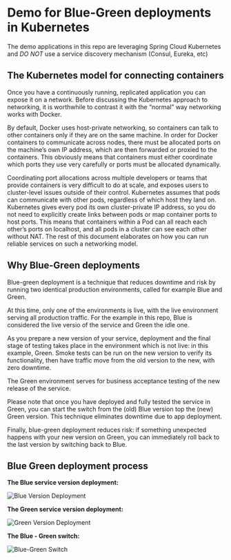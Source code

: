 # Demo for Blue-Green deployments in Kubernetes

The demo applications in this repo are leveraging Spring Cloud Kubernetes and *DO NOT* use a service discovery mechanism (Consul, Eureka, etc)

## The Kubernetes model for connecting containers
Once you have a continuously running, replicated application you can expose it on a network. Before discussing the Kubernetes approach to networking, it is worthwhile to contrast it with the “normal” way networking works with Docker.

By default, Docker uses host-private networking, so containers can talk to other containers only if they are on the same machine. In order for Docker containers to communicate across nodes, there must be allocated ports on the machine’s own IP address, which are then forwarded or proxied to the containers. This obviously means that containers must either coordinate which ports they use very carefully or ports must be allocated dynamically.

Coordinating port allocations across multiple developers or teams that provide containers is very difficult to do at scale, and exposes users to cluster-level issues outside of their control. Kubernetes assumes that pods can communicate with other pods, regardless of which host they land on. Kubernetes gives every pod its own cluster-private IP address, so you do not need to explicitly create links between pods or map container ports to host ports. This means that containers within a Pod can all reach each other’s ports on localhost, and all pods in a cluster can see each other without NAT. The rest of this document elaborates on how you can run reliable services on such a networking model.

## Why Blue-Green deployments
Blue-green deployment is a technique that reduces downtime and risk by running two identical production environments, called for example Blue and Green.

At this time, only one of the environments is live, with the live environment serving all production traffic. For the example in this repo, Blue is considered the live versio of the service and Green the idle one.

As you prepare a new version of your service, deployment and the final stage of testing takes place in the environment which is not live: in this example, Green. 
Smoke tests can be run on the new version to verify its functionality, then have traffic move from the old version to the new, with zero downtime.

The Green environment serves for business acceptance testing of the new release of the service.

Please note that once you have deployed and fully tested the service in Green, you can start the switch from the (old) Blue version top the (new) Green version. 
This technique eliminates downtime due to app deployment. 

Finally, blue-green deployment reduces risk: if something unexpected happens with your new version on Green, you can immediately roll back to the last version by switching back to Blue.

## Blue Green deployment process

**The Blue service version deployment:**

![Blue Version Deployment](https://github.com/ddobrin/bluegreen-deployments-k8s/blob/master/images/BG-K8s1.png)  

**The Green service version deployment:**

![Green Version Deployment](https://github.com/ddobrin/bluegreen-deployments-k8s/blob/master/images/BG-K8s2.png)  

**The Blue - Green switch:**

![Blue-Green Switch](https://github.com/ddobrin/bluegreen-deployments-k8s/blob/master/images/BG-K8s3.png)